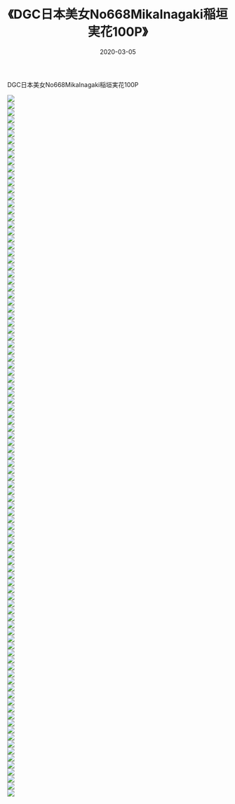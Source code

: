 ﻿---
layout: post
title:  《DGC日本美女No668MikaInagaki稲垣実花100P》
date:   2020-03-05
img: http://pic.660000.xyz/1:/性感/2020/DGC日本美女No668MikaInagaki稲垣実花100P/000.jpg
categories: [美女, 清纯, 唯美]
---

DGC日本美女No668MikaInagaki稲垣実花100P

  ![](http://pic.660000.xyz/1:/性感/2020/DGC日本美女No668MikaInagaki稲垣実花100P/001.jpg) <br> ![](http://pic.660000.xyz/1:/性感/2020/DGC日本美女No668MikaInagaki稲垣実花100P/002.jpg) <br> ![](http://pic.660000.xyz/1:/性感/2020/DGC日本美女No668MikaInagaki稲垣実花100P/003.jpg) <br> ![](http://pic.660000.xyz/1:/性感/2020/DGC日本美女No668MikaInagaki稲垣実花100P/004.jpg) <br> ![](http://pic.660000.xyz/1:/性感/2020/DGC日本美女No668MikaInagaki稲垣実花100P/005.jpg) <br> ![](http://pic.660000.xyz/1:/性感/2020/DGC日本美女No668MikaInagaki稲垣実花100P/006.jpg) <br> ![](http://pic.660000.xyz/1:/性感/2020/DGC日本美女No668MikaInagaki稲垣実花100P/007.jpg) <br> ![](http://pic.660000.xyz/1:/性感/2020/DGC日本美女No668MikaInagaki稲垣実花100P/008.jpg) <br> ![](http://pic.660000.xyz/1:/性感/2020/DGC日本美女No668MikaInagaki稲垣実花100P/009.jpg) <br> ![](http://pic.660000.xyz/1:/性感/2020/DGC日本美女No668MikaInagaki稲垣実花100P/010.jpg) <br> ![](http://pic.660000.xyz/1:/性感/2020/DGC日本美女No668MikaInagaki稲垣実花100P/011.jpg) <br> ![](http://pic.660000.xyz/1:/性感/2020/DGC日本美女No668MikaInagaki稲垣実花100P/012.jpg) <br> ![](http://pic.660000.xyz/1:/性感/2020/DGC日本美女No668MikaInagaki稲垣実花100P/013.jpg) <br> ![](http://pic.660000.xyz/1:/性感/2020/DGC日本美女No668MikaInagaki稲垣実花100P/014.jpg) <br> ![](http://pic.660000.xyz/1:/性感/2020/DGC日本美女No668MikaInagaki稲垣実花100P/015.jpg) <br> ![](http://pic.660000.xyz/1:/性感/2020/DGC日本美女No668MikaInagaki稲垣実花100P/016.jpg) <br> ![](http://pic.660000.xyz/1:/性感/2020/DGC日本美女No668MikaInagaki稲垣実花100P/017.jpg) <br> ![](http://pic.660000.xyz/1:/性感/2020/DGC日本美女No668MikaInagaki稲垣実花100P/018.jpg) <br> ![](http://pic.660000.xyz/1:/性感/2020/DGC日本美女No668MikaInagaki稲垣実花100P/019.jpg) <br> ![](http://pic.660000.xyz/1:/性感/2020/DGC日本美女No668MikaInagaki稲垣実花100P/020.jpg) <br> ![](http://pic.660000.xyz/1:/性感/2020/DGC日本美女No668MikaInagaki稲垣実花100P/021.jpg) <br> ![](http://pic.660000.xyz/1:/性感/2020/DGC日本美女No668MikaInagaki稲垣実花100P/022.jpg) <br> ![](http://pic.660000.xyz/1:/性感/2020/DGC日本美女No668MikaInagaki稲垣実花100P/023.jpg) <br> ![](http://pic.660000.xyz/1:/性感/2020/DGC日本美女No668MikaInagaki稲垣実花100P/024.jpg) <br> ![](http://pic.660000.xyz/1:/性感/2020/DGC日本美女No668MikaInagaki稲垣実花100P/025.jpg) <br> ![](http://pic.660000.xyz/1:/性感/2020/DGC日本美女No668MikaInagaki稲垣実花100P/026.jpg) <br> ![](http://pic.660000.xyz/1:/性感/2020/DGC日本美女No668MikaInagaki稲垣実花100P/027.jpg) <br> ![](http://pic.660000.xyz/1:/性感/2020/DGC日本美女No668MikaInagaki稲垣実花100P/028.jpg) <br> ![](http://pic.660000.xyz/1:/性感/2020/DGC日本美女No668MikaInagaki稲垣実花100P/029.jpg) <br> ![](http://pic.660000.xyz/1:/性感/2020/DGC日本美女No668MikaInagaki稲垣実花100P/030.jpg) <br> ![](http://pic.660000.xyz/1:/性感/2020/DGC日本美女No668MikaInagaki稲垣実花100P/031.jpg) <br> ![](http://pic.660000.xyz/1:/性感/2020/DGC日本美女No668MikaInagaki稲垣実花100P/032.jpg) <br> ![](http://pic.660000.xyz/1:/性感/2020/DGC日本美女No668MikaInagaki稲垣実花100P/033.jpg) <br> ![](http://pic.660000.xyz/1:/性感/2020/DGC日本美女No668MikaInagaki稲垣実花100P/034.jpg) <br> ![](http://pic.660000.xyz/1:/性感/2020/DGC日本美女No668MikaInagaki稲垣実花100P/035.jpg) <br> ![](http://pic.660000.xyz/1:/性感/2020/DGC日本美女No668MikaInagaki稲垣実花100P/036.jpg) <br> ![](http://pic.660000.xyz/1:/性感/2020/DGC日本美女No668MikaInagaki稲垣実花100P/037.jpg) <br> ![](http://pic.660000.xyz/1:/性感/2020/DGC日本美女No668MikaInagaki稲垣実花100P/038.jpg) <br> ![](http://pic.660000.xyz/1:/性感/2020/DGC日本美女No668MikaInagaki稲垣実花100P/039.jpg) <br> ![](http://pic.660000.xyz/1:/性感/2020/DGC日本美女No668MikaInagaki稲垣実花100P/040.jpg) <br> ![](http://pic.660000.xyz/1:/性感/2020/DGC日本美女No668MikaInagaki稲垣実花100P/041.jpg) <br> ![](http://pic.660000.xyz/1:/性感/2020/DGC日本美女No668MikaInagaki稲垣実花100P/042.jpg) <br> ![](http://pic.660000.xyz/1:/性感/2020/DGC日本美女No668MikaInagaki稲垣実花100P/043.jpg) <br> ![](http://pic.660000.xyz/1:/性感/2020/DGC日本美女No668MikaInagaki稲垣実花100P/044.jpg) <br> ![](http://pic.660000.xyz/1:/性感/2020/DGC日本美女No668MikaInagaki稲垣実花100P/045.jpg) <br> ![](http://pic.660000.xyz/1:/性感/2020/DGC日本美女No668MikaInagaki稲垣実花100P/046.jpg) <br> ![](http://pic.660000.xyz/1:/性感/2020/DGC日本美女No668MikaInagaki稲垣実花100P/047.jpg) <br> ![](http://pic.660000.xyz/1:/性感/2020/DGC日本美女No668MikaInagaki稲垣実花100P/048.jpg) <br> ![](http://pic.660000.xyz/1:/性感/2020/DGC日本美女No668MikaInagaki稲垣実花100P/049.jpg) <br> ![](http://pic.660000.xyz/1:/性感/2020/DGC日本美女No668MikaInagaki稲垣実花100P/050.jpg) <br> ![](http://pic.660000.xyz/1:/性感/2020/DGC日本美女No668MikaInagaki稲垣実花100P/051.jpg) <br> ![](http://pic.660000.xyz/1:/性感/2020/DGC日本美女No668MikaInagaki稲垣実花100P/052.jpg) <br> ![](http://pic.660000.xyz/1:/性感/2020/DGC日本美女No668MikaInagaki稲垣実花100P/053.jpg) <br> ![](http://pic.660000.xyz/1:/性感/2020/DGC日本美女No668MikaInagaki稲垣実花100P/054.jpg) <br> ![](http://pic.660000.xyz/1:/性感/2020/DGC日本美女No668MikaInagaki稲垣実花100P/055.jpg) <br> ![](http://pic.660000.xyz/1:/性感/2020/DGC日本美女No668MikaInagaki稲垣実花100P/056.jpg) <br> ![](http://pic.660000.xyz/1:/性感/2020/DGC日本美女No668MikaInagaki稲垣実花100P/057.jpg) <br> ![](http://pic.660000.xyz/1:/性感/2020/DGC日本美女No668MikaInagaki稲垣実花100P/058.jpg) <br> ![](http://pic.660000.xyz/1:/性感/2020/DGC日本美女No668MikaInagaki稲垣実花100P/059.jpg) <br> ![](http://pic.660000.xyz/1:/性感/2020/DGC日本美女No668MikaInagaki稲垣実花100P/060.jpg) <br> ![](http://pic.660000.xyz/1:/性感/2020/DGC日本美女No668MikaInagaki稲垣実花100P/061.jpg) <br> ![](http://pic.660000.xyz/1:/性感/2020/DGC日本美女No668MikaInagaki稲垣実花100P/062.jpg) <br> ![](http://pic.660000.xyz/1:/性感/2020/DGC日本美女No668MikaInagaki稲垣実花100P/063.jpg) <br> ![](http://pic.660000.xyz/1:/性感/2020/DGC日本美女No668MikaInagaki稲垣実花100P/064.jpg) <br> ![](http://pic.660000.xyz/1:/性感/2020/DGC日本美女No668MikaInagaki稲垣実花100P/065.jpg) <br> ![](http://pic.660000.xyz/1:/性感/2020/DGC日本美女No668MikaInagaki稲垣実花100P/066.jpg) <br> ![](http://pic.660000.xyz/1:/性感/2020/DGC日本美女No668MikaInagaki稲垣実花100P/067.jpg) <br> ![](http://pic.660000.xyz/1:/性感/2020/DGC日本美女No668MikaInagaki稲垣実花100P/068.jpg) <br> ![](http://pic.660000.xyz/1:/性感/2020/DGC日本美女No668MikaInagaki稲垣実花100P/069.jpg) <br> ![](http://pic.660000.xyz/1:/性感/2020/DGC日本美女No668MikaInagaki稲垣実花100P/070.jpg) <br> ![](http://pic.660000.xyz/1:/性感/2020/DGC日本美女No668MikaInagaki稲垣実花100P/071.jpg) <br> ![](http://pic.660000.xyz/1:/性感/2020/DGC日本美女No668MikaInagaki稲垣実花100P/072.jpg) <br> ![](http://pic.660000.xyz/1:/性感/2020/DGC日本美女No668MikaInagaki稲垣実花100P/073.jpg) <br> ![](http://pic.660000.xyz/1:/性感/2020/DGC日本美女No668MikaInagaki稲垣実花100P/074.jpg) <br> ![](http://pic.660000.xyz/1:/性感/2020/DGC日本美女No668MikaInagaki稲垣実花100P/075.jpg) <br> ![](http://pic.660000.xyz/1:/性感/2020/DGC日本美女No668MikaInagaki稲垣実花100P/076.jpg) <br> ![](http://pic.660000.xyz/1:/性感/2020/DGC日本美女No668MikaInagaki稲垣実花100P/077.jpg) <br> ![](http://pic.660000.xyz/1:/性感/2020/DGC日本美女No668MikaInagaki稲垣実花100P/078.jpg) <br> ![](http://pic.660000.xyz/1:/性感/2020/DGC日本美女No668MikaInagaki稲垣実花100P/079.jpg) <br> ![](http://pic.660000.xyz/1:/性感/2020/DGC日本美女No668MikaInagaki稲垣実花100P/080.jpg) <br> ![](http://pic.660000.xyz/1:/性感/2020/DGC日本美女No668MikaInagaki稲垣実花100P/081.jpg) <br> ![](http://pic.660000.xyz/1:/性感/2020/DGC日本美女No668MikaInagaki稲垣実花100P/082.jpg) <br> ![](http://pic.660000.xyz/1:/性感/2020/DGC日本美女No668MikaInagaki稲垣実花100P/083.jpg) <br> ![](http://pic.660000.xyz/1:/性感/2020/DGC日本美女No668MikaInagaki稲垣実花100P/084.jpg) <br> ![](http://pic.660000.xyz/1:/性感/2020/DGC日本美女No668MikaInagaki稲垣実花100P/085.jpg) <br> ![](http://pic.660000.xyz/1:/性感/2020/DGC日本美女No668MikaInagaki稲垣実花100P/086.jpg) <br> ![](http://pic.660000.xyz/1:/性感/2020/DGC日本美女No668MikaInagaki稲垣実花100P/087.jpg) <br> ![](http://pic.660000.xyz/1:/性感/2020/DGC日本美女No668MikaInagaki稲垣実花100P/088.jpg) <br> ![](http://pic.660000.xyz/1:/性感/2020/DGC日本美女No668MikaInagaki稲垣実花100P/089.jpg) <br> ![](http://pic.660000.xyz/1:/性感/2020/DGC日本美女No668MikaInagaki稲垣実花100P/090.jpg) <br> ![](http://pic.660000.xyz/1:/性感/2020/DGC日本美女No668MikaInagaki稲垣実花100P/091.jpg) <br> ![](http://pic.660000.xyz/1:/性感/2020/DGC日本美女No668MikaInagaki稲垣実花100P/092.jpg) <br> ![](http://pic.660000.xyz/1:/性感/2020/DGC日本美女No668MikaInagaki稲垣実花100P/093.jpg) <br> ![](http://pic.660000.xyz/1:/性感/2020/DGC日本美女No668MikaInagaki稲垣実花100P/094.jpg) <br> ![](http://pic.660000.xyz/1:/性感/2020/DGC日本美女No668MikaInagaki稲垣実花100P/095.jpg) <br> ![](http://pic.660000.xyz/1:/性感/2020/DGC日本美女No668MikaInagaki稲垣実花100P/096.jpg) <br> ![](http://pic.660000.xyz/1:/性感/2020/DGC日本美女No668MikaInagaki稲垣実花100P/097.jpg) <br> ![](http://pic.660000.xyz/1:/性感/2020/DGC日本美女No668MikaInagaki稲垣実花100P/098.jpg) <br> ![](http://pic.660000.xyz/1:/性感/2020/DGC日本美女No668MikaInagaki稲垣実花100P/099.jpg) <br> ![](http://pic.660000.xyz/1:/性感/2020/DGC日本美女No668MikaInagaki稲垣実花100P/100.jpg) <br>